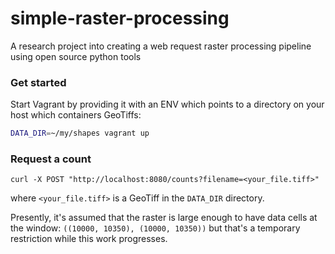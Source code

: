 # simple-raster-processing
A research project into creating a web request raster processing pipeline using open source python tools

### Get started
Start Vagrant by providing it with an ENV which points to a directory on your host which containers GeoTiffs:
```bash
DATA_DIR=~/my/shapes vagrant up
```

### Request a count
```
curl -X POST "http://localhost:8080/counts?filename=<your_file.tiff>"
```

where `<your_file.tiff>` is a GeoTiff in the `DATA_DIR` directory.

Presently, it's assumed that the raster is large enough to have data cells at the window:
`((10000, 10350), (10000, 10350))`
but that's a temporary restriction while this work progresses.
